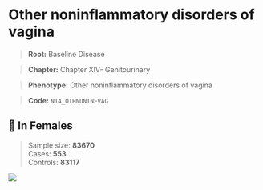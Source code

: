 # Other noninflammatory disorders of vagina

> **Root:** Baseline Disease  

> **Chapter:** Chapter XIV- Genitourinary  

> **Phenotype:** Other noninflammatory disorders of vagina  

> **Code:** `N14_OTHNONINFVAG`

## 👩 In Females  
> Sample size: **83670**  
> Cases: **553**  
> Controls: **83117**
<img src="/Disease/Figures/ALL/Baseline/N14_OTHNONINFVAG.png"/>
<CsvTable src="/Disease_Data/ALL/Baseline/LG_N14_OTHNONINFVAG.csv" label="🔍 View full results" />
